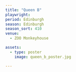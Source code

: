 ```yaml
---
title: "Queen B"
playwright:
period: Edinburgh
season: Edinburgh
season_sort: 410
venue:
  - ZOO Monkeyhouse

assets:
  - type: poster
    image: queen_b_poster.jpg

---
```

